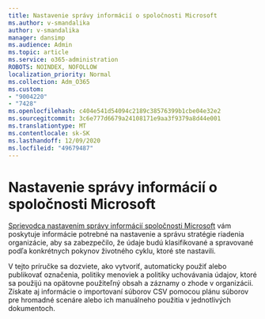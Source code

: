 ```yaml
---
title: Nastavenie správy informácií o spoločnosti Microsoft
ms.author: v-smandalika
author: v-smandalika
manager: dansimp
ms.audience: Admin
ms.topic: article
ms.service: o365-administration
ROBOTS: NOINDEX, NOFOLLOW
localization_priority: Normal
ms.collection: Adm_O365
ms.custom:
- "9004220"
- "7428"
ms.openlocfilehash: c404e541d54094c2189c38576399b1cbe04e32e2
ms.sourcegitcommit: 3c6e777d6679a24108171e9aa3f9379a8d44e001
ms.translationtype: MT
ms.contentlocale: sk-SK
ms.lasthandoff: 12/09/2020
ms.locfileid: "49679487"
---
```

# <a name="set-up-microsoft-information-governance"></a>Nastavenie správy informácií o spoločnosti Microsoft

[Sprievodca nastavením správy informácií spoločnosti Microsoft](https://admin.microsoft.com/AdminPortal/Home#/modernonboarding/migsetupguide) vám poskytuje informácie potrebné na nastavenie a správu stratégie riadenia organizácie, aby sa zabezpečilo, že údaje budú klasifikované a spravované podľa konkrétnych pokynov životného cyklu, ktoré ste nastavili.

V tejto príručke sa dozviete, ako vytvoriť, automaticky použiť alebo publikovať označenia, politiky menoviek a politiky uchovávania údajov, ktoré sa použijú na opätovne použiteľný obsah a záznamy o zhode v organizácii. Získate aj informácie o importovaní súborov CSV pomocou plánu súborov pre hromadné scenáre alebo ich manuálneho použitia v jednotlivých dokumentoch.